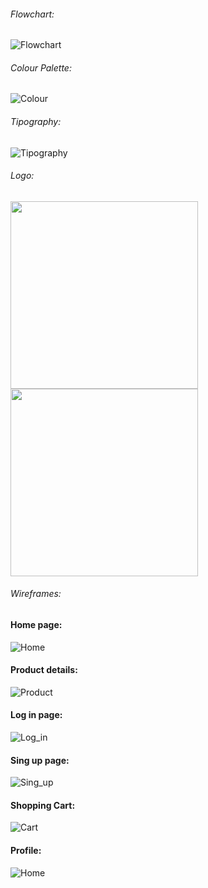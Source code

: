 ###### Flowchart:

![Flowchart](/Inspirations_and_Wireframes/Flowchart.jpg)

###### Colour Palette:

![Colour](/Inspirations_and_Wireframes/Colour_palette.svg)

###### Tipography:

![Tipography](/Inspirations_and_Wireframes/Tipography.svg)

###### Logo:

<img src="/Inspirations_and_Wireframes/Logo.svg" width=300px>
<img src="/Inspirations_and_Wireframes/c_Logo.svg" width=300px>

###### Wireframes:

#### Home page:

![Home](/Inspirations_and_Wireframes/Home.svg)

#### Product details:

![Product](/Inspirations_and_Wireframes/Product_details.svg)

#### Log in page:

![Log_in](/Inspirations_and_Wireframes/Log_in_page.svg)

#### Sing up page:

![Sing_up](/Inspirations_and_Wireframes/Sign_up_page.svg)

#### Shopping Cart:

![Cart](/Inspirations_and_Wireframes/Shopping_cart.svg)

#### Profile:

![Home](/Inspirations_and_Wireframes/Profile.svg)
